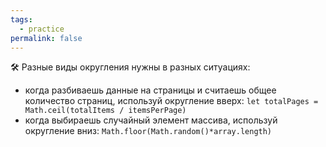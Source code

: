 ```yaml
---
tags:
  - practice
permalink: false
---
```


🛠 Разные виды округления нужны в разных ситуациях:

- когда разбиваешь данные на страницы и считаешь общее количество страниц, используй округление вверх: `let totalPages = Math.ceil(totalItems / itemsPerPage)`
- когда выбираешь случайный элемент массива, используй округление вниз: `Math.floor(Math.random()*array.length)`

